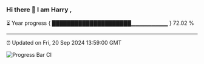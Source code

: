 ### Hi there 👋 I am Harry , 

⏳ Year progress { █████████████████████▁▁▁▁▁▁▁▁▁ } 72.02 %

---

⏰ Updated on Fri, 20 Sep 2024 13:59:00 GMT

![Progress Bar CI](https://github.com/duykhang68/duykhang68/workflows/Progress%20Bar%20CI/badge.svg)
